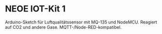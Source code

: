 # NEOE IOT-Kit 1
Arduino-Sketch für Luftqualitätssensor mit MQ-135 und NodeMCU. Reagiert auf CO2 und andere Gase. MQTT-/Node-RED-kompatibel.
